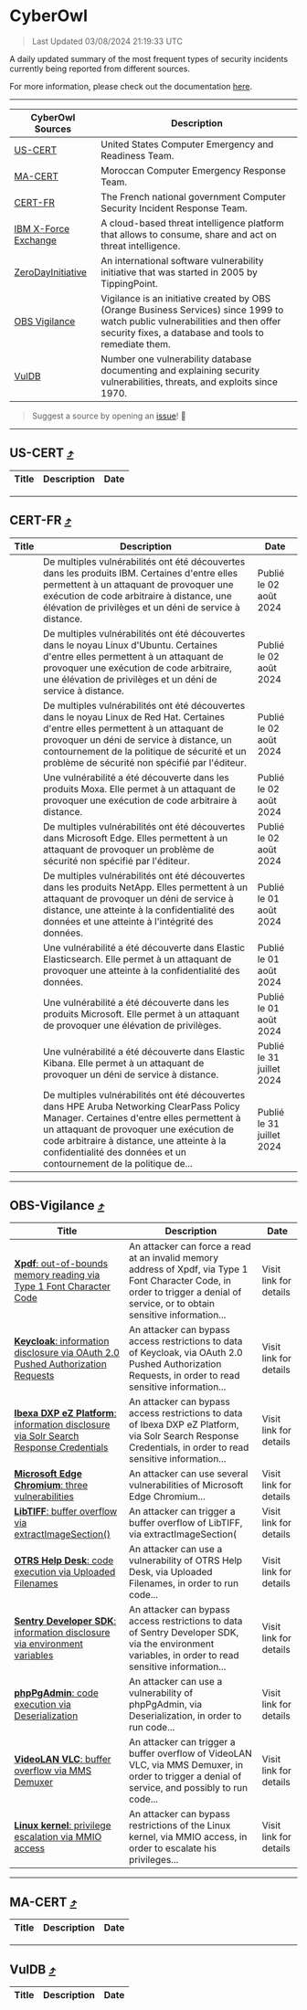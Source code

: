
 <div id='top'></div>

# CyberOwl

 > Last Updated 03/08/2024 21:19:33 UTC
 
 A daily updated summary of the most frequent types of security incidents currently being reported from different sources.
 
 For more information, please check out the documentation [here](./docs/README.md).
 
 ---
 |CyberOwl Sources|Description|
 |---|---|
 |[US-CERT](#us-cert-arrow_heading_up)|United States Computer Emergency and Readiness Team.|
 |[MA-CERT](#ma-cert-arrow_heading_up)|Moroccan Computer Emergency Response Team.|
 |[CERT-FR](#cert-fr-arrow_heading_up)|The French national government Computer Security Incident Response Team.|
 |[IBM X-Force Exchange](#ibmcloud-arrow_heading_up)|A cloud-based threat intelligence platform that allows to consume, share and act on threat intelligence.|
 |[ZeroDayInitiative](#zerodayinitiative-arrow_heading_up)|An international software vulnerability initiative that was started in 2005 by TippingPoint.|
 |[OBS Vigilance](#obs-vigilance-arrow_heading_up)|Vigilance is an initiative created by OBS (Orange Business Services) since 1999 to watch public vulnerabilities and then offer security fixes, a database and tools to remediate them.|
 |[VulDB](#vuldb-arrow_heading_up)|Number one vulnerability database documenting and explaining security vulnerabilities, threats, and exploits since 1970.|
 
 > Suggest a source by opening an [issue](https://github.com/karimhabush/cyberowl/issues)! :raised_hands:
 ---

## US-CERT [:arrow_heading_up:](#cyberowl)

 |Title|Description|Date|
 |---|---|---|
 
 ---

## CERT-FR [:arrow_heading_up:](#cyberowl)

 |Title|Description|Date|
 |---|---|---|
 |[](https://www.cert.ssi.gouv.fr/avis/CERTFR-2024-AVI-0646/)|De multiples vulnérabilités ont été découvertes dans les produits IBM. Certaines d'entre elles permettent à un attaquant de provoquer une exécution de code arbitraire à distance, une élévation de privilèges et un déni de service à distance.|Publié le 02 août 2024|
 |[](https://www.cert.ssi.gouv.fr/avis/CERTFR-2024-AVI-0645/)|De multiples vulnérabilités ont été découvertes dans le noyau Linux d'Ubuntu. Certaines d'entre elles permettent à un attaquant de provoquer une exécution de code arbitraire, une élévation de privilèges et un déni de service à distance.|Publié le 02 août 2024|
 |[](https://www.cert.ssi.gouv.fr/avis/CERTFR-2024-AVI-0644/)|De multiples vulnérabilités ont été découvertes dans le noyau Linux de Red Hat. Certaines d'entre elles permettent à un attaquant de provoquer un déni de service à distance, un contournement de la politique de sécurité et un problème de sécurité non spécifié par l'éditeur.|Publié le 02 août 2024|
 |[](https://www.cert.ssi.gouv.fr/avis/CERTFR-2024-AVI-0643/)|Une vulnérabilité a été découverte dans les produits Moxa. Elle permet à un attaquant de provoquer une exécution de code arbitraire à distance.|Publié le 02 août 2024|
 |[](https://www.cert.ssi.gouv.fr/avis/CERTFR-2024-AVI-0642/)|De multiples vulnérabilités ont été découvertes dans Microsoft Edge. Elles permettent à un attaquant de provoquer un problème de sécurité non spécifié par l'éditeur.|Publié le 02 août 2024|
 |[](https://www.cert.ssi.gouv.fr/avis/CERTFR-2024-AVI-0641/)|De multiples vulnérabilités ont été découvertes dans les produits NetApp. Elles permettent à un attaquant de provoquer un déni de service à distance, une atteinte à la confidentialité des données et une atteinte à l'intégrité des données.|Publié le 01 août 2024|
 |[](https://www.cert.ssi.gouv.fr/avis/CERTFR-2024-AVI-0640/)|Une vulnérabilité a été découverte dans Elastic Elasticsearch. Elle permet à un attaquant de provoquer une atteinte à la confidentialité des données.|Publié le 01 août 2024|
 |[](https://www.cert.ssi.gouv.fr/avis/CERTFR-2024-AVI-0639/)|Une vulnérabilité a été découverte dans les produits Microsoft. Elle permet à un attaquant de provoquer une élévation de privilèges.|Publié le 01 août 2024|
 |[](https://www.cert.ssi.gouv.fr/avis/CERTFR-2024-AVI-0638/)|Une vulnérabilité a été découverte dans Elastic Kibana. Elle permet à un attaquant de provoquer un déni de service à distance.|Publié le 31 juillet 2024|
 |[](https://www.cert.ssi.gouv.fr/avis/CERTFR-2024-AVI-0637/)|De multiples vulnérabilités ont été découvertes dans HPE Aruba Networking ClearPass Policy Manager. Certaines d'entre elles permettent à un attaquant de provoquer une exécution de code arbitraire à distance, une atteinte à la confidentialité des données et un contournement de la politique de...|Publié le 31 juillet 2024|
 
 ---

## OBS-Vigilance [:arrow_heading_up:](#cyberowl)

 |Title|Description|Date|
 |---|---|---|
 |[<a href="https://vigilance.fr/vulnerability/Xpdf-out-of-bounds-memory-reading-via-Type-1-Font-Character-Code-44437" class="noirorange"><b>Xpdf</b>: out-of-bounds memory reading via Type 1 Font Character Code</a>](https://vigilance.fr/vulnerability/Xpdf-out-of-bounds-memory-reading-via-Type-1-Font-Character-Code-44437)|An attacker can force a read at an invalid memory address of Xpdf, via Type 1 Font Character Code, in order to trigger a denial of service, or to obtain sensitive information...|Visit link for details|
 |[<a href="https://vigilance.fr/vulnerability/Keycloak-information-disclosure-via-OAuth-2-0-Pushed-Authorization-Requests-44436" class="noirorange"><b>Keycloak</b>: information disclosure via OAuth 2.0 Pushed Authorization Requests</a>](https://vigilance.fr/vulnerability/Keycloak-information-disclosure-via-OAuth-2-0-Pushed-Authorization-Requests-44436)|An attacker can bypass access restrictions to data of Keycloak, via OAuth 2.0 Pushed Authorization Requests, in order to read sensitive information...|Visit link for details|
 |[<a href="https://vigilance.fr/vulnerability/Ibexa-DXP-eZ-Platform-information-disclosure-via-Solr-Search-Response-Credentials-42776" class="noirorange"><b>Ibexa DXP  eZ Platform</b>: information disclosure via Solr Search Response Credentials</a>](https://vigilance.fr/vulnerability/Ibexa-DXP-eZ-Platform-information-disclosure-via-Solr-Search-Response-Credentials-42776)|An attacker can bypass access restrictions to data of Ibexa DXP  eZ Platform, via Solr Search Response Credentials, in order to read sensitive information...|Visit link for details|
 |[<a href="https://vigilance.fr/vulnerability/Microsoft-Edge-Chromium-three-vulnerabilities-42773" class="noirorange"><b>Microsoft Edge Chromium</b>: three vulnerabilities</a>](https://vigilance.fr/vulnerability/Microsoft-Edge-Chromium-three-vulnerabilities-42773)|An attacker can use several vulnerabilities of Microsoft Edge Chromium...|Visit link for details|
 |[<a href="https://vigilance.fr/vulnerability/LibTIFF-buffer-overflow-via-extractImageSection-44435" class="noirorange"><b>LibTIFF</b>: buffer overflow via extractImageSection(<wbr>)</wbr></a>](https://vigilance.fr/vulnerability/LibTIFF-buffer-overflow-via-extractImageSection-44435)|An attacker can trigger a buffer overflow of LibTIFF, via extractImageSection(|Visit link for details|
 |[<a href="https://vigilance.fr/vulnerability/OTRS-Help-Desk-code-execution-via-Uploaded-Filenames-44434" class="noirorange"><b>OTRS Help Desk</b>: code execution via Uploaded Filenames</a>](https://vigilance.fr/vulnerability/OTRS-Help-Desk-code-execution-via-Uploaded-Filenames-44434)|An attacker can use a vulnerability of OTRS Help Desk, via Uploaded Filenames, in order to run code...|Visit link for details|
 |[<a href="https://vigilance.fr/vulnerability/Sentry-Developer-SDK-information-disclosure-via-environment-variables-44785" class="noirorange"><b>Sentry Developer SDK</b>: information disclosure via environment variables</a>](https://vigilance.fr/vulnerability/Sentry-Developer-SDK-information-disclosure-via-environment-variables-44785)|An attacker can bypass access restrictions to data of Sentry Developer SDK, via the environment variables, in order to read sensitive information...|Visit link for details|
 |[<a href="https://vigilance.fr/vulnerability/phpPgAdmin-code-execution-via-Deserialization-42772" class="noirorange"><b>phpPgAdmin</b>: code execution via Deserialization</a>](https://vigilance.fr/vulnerability/phpPgAdmin-code-execution-via-Deserialization-42772)|An attacker can use a vulnerability of phpPgAdmin, via Deserialization, in order to run code...|Visit link for details|
 |[<a href="https://vigilance.fr/vulnerability/VideoLAN-VLC-buffer-overflow-via-MMS-Demuxer-42771" class="noirorange"><b>VideoLAN VLC</b>: buffer overflow via MMS Demuxer</a>](https://vigilance.fr/vulnerability/VideoLAN-VLC-buffer-overflow-via-MMS-Demuxer-42771)|An attacker can trigger a buffer overflow of VideoLAN VLC, via MMS Demuxer, in order to trigger a denial of service, and possibly to run code...|Visit link for details|
 |[<a href="https://vigilance.fr/vulnerability/Linux-kernel-privilege-escalation-via-MMIO-access-44784" class="noirorange"><b>Linux kernel</b>: privilege escalation via MMIO access</a>](https://vigilance.fr/vulnerability/Linux-kernel-privilege-escalation-via-MMIO-access-44784)|An attacker can bypass restrictions of the Linux kernel, via MMIO access, in order to escalate his privileges...|Visit link for details|
 
 ---

## MA-CERT [:arrow_heading_up:](#cyberowl)

 |Title|Description|Date|
 |---|---|---|
 
 ---

## VulDB [:arrow_heading_up:](#cyberowl)

 |Title|Description|Date|
 |---|---|---|
 